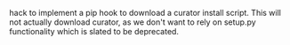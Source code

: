 hack to implement a pip hook to download a curator install script. This will not actually download curator, as we don't want to rely on setup.py functionality which is slated to be deprecated.
